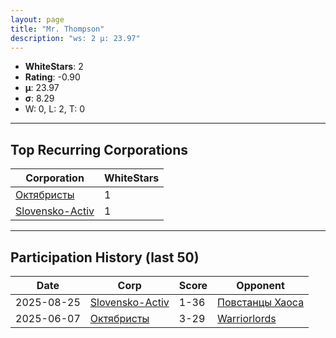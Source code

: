 ```yaml
---
layout: page
title: "Mr. Thompson"
description: "ws: 2 μ: 23.97"
---
```

- **WhiteStars**: 2
- **Rating**: -0.90
- **μ**: 23.97  
- **σ**: 8.29
- W: 0, L: 2, T: 0

---

## Top Recurring Corporations

| Corporation | WhiteStars |
| --- | --- |
| [Октябристы](https://ws.tsl.rocks/corp/04bc2e393574e6987401e2851108ad114745016e9bec7b70cb49fc31d1981496/) | 1 |
| [Slovensko\-Activ](https://ws.tsl.rocks/corp/1b9254941b8239a2cb7067c51e8806c4922f1d033fa8d4506c0b705f51322939/) | 1 |

---

## Participation History (last 50)

| Date | Corp | Score | Opponent |
| --- | --- | --- | --- |
| 2025-08-25 | [Slovensko\-Activ](https://ws.tsl.rocks/corp/1b9254941b8239a2cb7067c51e8806c4922f1d033fa8d4506c0b705f51322939/) | 1-36 | [Повстанцы Хаоса](https://ws.tsl.rocks/corp/1358877fcc123cef74de06c83a943f27a7fad0ab6d20989f767ce88d4d195ace/) |
| 2025-06-07 | [Октябристы](https://ws.tsl.rocks/corp/04bc2e393574e6987401e2851108ad114745016e9bec7b70cb49fc31d1981496/) | 3-29 | [Warriorlords](https://ws.tsl.rocks/corp/a78c29b9e1c9f793205ba10d796dcabc114ef43d86f0bd34a43a56dc6da768aa/) |